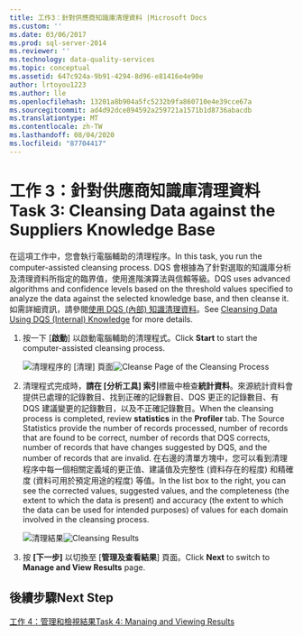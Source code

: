 ```yaml
---
title: 工作3：針對供應商知識庫清理資料 |Microsoft Docs
ms.custom: ''
ms.date: 03/06/2017
ms.prod: sql-server-2014
ms.reviewer: ''
ms.technology: data-quality-services
ms.topic: conceptual
ms.assetid: 647c924a-9b91-4294-8d96-e81416e4e90e
author: lrtoyou1223
ms.author: lle
ms.openlocfilehash: 13201a8b904a5fc5232b9fa860710e4e39cce67a
ms.sourcegitcommit: ad4d92dce894592a259721a1571b1d8736abacdb
ms.translationtype: MT
ms.contentlocale: zh-TW
ms.lasthandoff: 08/04/2020
ms.locfileid: "87704417"
---
```

# <a name="task-3-cleansing-data-against-the-suppliers-knowledge-base"></a><span data-ttu-id="e7424-102">工作 3：針對供應商知識庫清理資料</span><span class="sxs-lookup"><span data-stu-id="e7424-102">Task 3: Cleansing Data against the Suppliers Knowledge Base</span></span>
  <span data-ttu-id="e7424-103">在這項工作中，您會執行電腦輔助的清理程序。</span><span class="sxs-lookup"><span data-stu-id="e7424-103">In this task, you run the computer-assisted cleansing process.</span></span> <span data-ttu-id="e7424-104">DQS 會根據為了針對選取的知識庫分析及清理資料所指定的臨界值，使用進階演算法與信賴等級。</span><span class="sxs-lookup"><span data-stu-id="e7424-104">DQS uses advanced algorithms and confidence levels based on the threshold values specified to analyze the data against the selected knowledge base, and then cleanse it.</span></span> <span data-ttu-id="e7424-105">如需詳細資訊，請參閱[使用 DQS (內部) 知識清理資料](https://msdn.microsoft.com/library/hh213061.aspx)。</span><span class="sxs-lookup"><span data-stu-id="e7424-105">See [Cleansing Data Using DQS (Internal) Knowledge](https://msdn.microsoft.com/library/hh213061.aspx) for more details.</span></span>

1.  <span data-ttu-id="e7424-106">按一下 [**啟動**] 以啟動電腦輔助的清理程式。</span><span class="sxs-lookup"><span data-stu-id="e7424-106">Click **Start** to start the computer-assisted cleansing process.</span></span>

     <span data-ttu-id="e7424-107">![清理程序的 [清理] 頁面](../../2014/tutorials/media/et-cleansingdataagainstthesupplierkb-01.jpg "清理程序的 [清理] 頁面")</span><span class="sxs-lookup"><span data-stu-id="e7424-107">![Cleanse Page of the Cleansing Process](../../2014/tutorials/media/et-cleansingdataagainstthesupplierkb-01.jpg "Cleanse Page of the Cleansing Process")</span></span>

2.  <span data-ttu-id="e7424-108">清理程式完成時，**請在 [分析工具] 索引**標籤中檢查**統計資料**。來源統計資料會提供已處理的記錄數目、找到正確的記錄數目、DQS 更正的記錄數目、有 DQS 建議變更的記錄數目，以及不正確記錄數目。</span><span class="sxs-lookup"><span data-stu-id="e7424-108">When the cleansing process is completed, review **statistics** in the **Profiler** tab. The Source Statistics provide the number of records processed, number of records that are found to be correct, number of records that DQS corrects, number of records that have changes suggested by DQS, and the number of records that are invalid.</span></span> <span data-ttu-id="e7424-109">在右邊的清單方塊中，您可以看到清理程序中每一個相關定義域的更正值、建議值及完整性 (資料存在的程度) 和精確度 (資料可用於預定用途的程度) 等值。</span><span class="sxs-lookup"><span data-stu-id="e7424-109">In the list box to the right, you can see the corrected values, suggested values, and the completeness (the extent to which the data is present) and accuracy (the extent to which the data can be used for intended purposes) of values for each domain involved in the cleansing process.</span></span>

     <span data-ttu-id="e7424-110">![清理結果](../../2014/tutorials/media/et-cleansingdataagainstthesupplierkb-02.jpg "清理結果")</span><span class="sxs-lookup"><span data-stu-id="e7424-110">![Cleansing Results](../../2014/tutorials/media/et-cleansingdataagainstthesupplierkb-02.jpg "Cleansing Results")</span></span>

3.  <span data-ttu-id="e7424-111">按 **[下一步]** 以切換至 [**管理及查看結果**] 頁面。</span><span class="sxs-lookup"><span data-stu-id="e7424-111">Click **Next** to switch to **Manage and View Results** page.</span></span>

## <a name="next-step"></a><span data-ttu-id="e7424-112">後續步驟</span><span class="sxs-lookup"><span data-stu-id="e7424-112">Next Step</span></span>
 [<span data-ttu-id="e7424-113">工作 4：管理和檢視結果</span><span class="sxs-lookup"><span data-stu-id="e7424-113">Task 4: Manaing and Viewing Results</span></span>](../../2014/tutorials/task-4-manaing-and-viewing-results.md)


